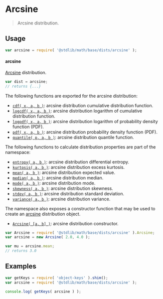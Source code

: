<!--

@license Apache-2.0

Copyright (c) 2018 The Stdlib Authors.

Licensed under the Apache License, Version 2.0 (the "License");
you may not use this file except in compliance with the License.
You may obtain a copy of the License at

   http://www.apache.org/licenses/LICENSE-2.0

Unless required by applicable law or agreed to in writing, software
distributed under the License is distributed on an "AS IS" BASIS,
WITHOUT WARRANTIES OR CONDITIONS OF ANY KIND, either express or implied.
See the License for the specific language governing permissions and
limitations under the License.

-->

# Arcsine

> Arcsine distribution.

<section class="usage">

## Usage

```javascript
var arcsine = require( '@stdlib/math/base/dists/arcsine' );
```

#### arcsine

[Arcsine][arcsine-distribution] distribution.

```javascript
var dist = arcsine;
// returns {...}
```

The following functions are exported for the arcsine distribution:

<!-- <toc pattern="*+(cdf|pdf|mgf|quantile)*"> -->

<div class="namespace-toc">

-   <span class="signature">[`cdf( x, a, b )`][@stdlib/math/base/dists/arcsine/cdf]</span><span class="delimiter">: </span><span class="description">arcsine distribution cumulative distribution function.</span>
-   <span class="signature">[`logcdf( x, a, b )`][@stdlib/math/base/dists/arcsine/logcdf]</span><span class="delimiter">: </span><span class="description">arcsine distribution logarithm of cumulative distribution function.</span>
-   <span class="signature">[`logpdf( x, a, b )`][@stdlib/math/base/dists/arcsine/logpdf]</span><span class="delimiter">: </span><span class="description">arcsine distribution logarithm of probability density function (PDF).</span>
-   <span class="signature">[`pdf( x, a, b )`][@stdlib/math/base/dists/arcsine/pdf]</span><span class="delimiter">: </span><span class="description">arcsine distribution probability density function (PDF).</span>
-   <span class="signature">[`quantile( p, a, b )`][@stdlib/math/base/dists/arcsine/quantile]</span><span class="delimiter">: </span><span class="description">arcsine distribution quantile function.</span>

</div>

<!-- </toc> -->

The following functions to calculate distribution properties are part of the namespace:

<!-- <toc pattern="*+(entropy|kurtosis|mean|median|mode|skewness|stdev|variance)*"> -->

<div class="namespace-toc">

-   <span class="signature">[`entropy( a, b )`][@stdlib/math/base/dists/arcsine/entropy]</span><span class="delimiter">: </span><span class="description">arcsine distribution differential entropy.</span>
-   <span class="signature">[`kurtosis( a, b )`][@stdlib/math/base/dists/arcsine/kurtosis]</span><span class="delimiter">: </span><span class="description">arcsine distribution excess kurtosis.</span>
-   <span class="signature">[`mean( a, b )`][@stdlib/math/base/dists/arcsine/mean]</span><span class="delimiter">: </span><span class="description">arcsine distribution expected value.</span>
-   <span class="signature">[`median( a, b )`][@stdlib/math/base/dists/arcsine/median]</span><span class="delimiter">: </span><span class="description">arcsine distribution median.</span>
-   <span class="signature">[`mode( a, b )`][@stdlib/math/base/dists/arcsine/mode]</span><span class="delimiter">: </span><span class="description">arcsine distribution mode.</span>
-   <span class="signature">[`skewness( a, b )`][@stdlib/math/base/dists/arcsine/skewness]</span><span class="delimiter">: </span><span class="description">arcsine distribution skewness.</span>
-   <span class="signature">[`stdev( a, b )`][@stdlib/math/base/dists/arcsine/stdev]</span><span class="delimiter">: </span><span class="description">arcsine distribution standard deviation.</span>
-   <span class="signature">[`variance( a, b )`][@stdlib/math/base/dists/arcsine/variance]</span><span class="delimiter">: </span><span class="description">arcsine distribution variance.</span>

</div>

<!-- </toc> -->

The namespace also exposes a constructor function that may be used to create an [arcsine][arcsine-distribution] distribution object.

<!-- <toc pattern="*ctor*"> -->

<div class="namespace-toc">

-   <span class="signature">[`Arcsine( [a, b] )`][@stdlib/math/base/dists/arcsine/ctor]</span><span class="delimiter">: </span><span class="description">arcsine distribution constructor.</span>

</div>

<!-- </toc> -->

```javascript
var Arcsine = require( '@stdlib/math/base/dists/arcsine' ).Arcsine;
var arcsine = new Arcsine( 2.0, 4.0 );

var mu = arcsine.mean;
// returns 3.0
```

</section>

<!-- /.usage -->

<section class="examples">

## Examples

<!-- TODO: better examples -->

<!-- eslint no-undef: "error" -->

```javascript
var getKeys = require( 'object-keys' ).shim();
var arcsine = require( '@stdlib/math/base/dists/arcsine' );

console.log( getKeys( arcsine ) );
```

</section>

<!-- /.examples -->

<section class="links">

[arcsine-distribution]: https://en.wikipedia.org/wiki/Arcsine_distribution

<!-- <toc-links> -->

[@stdlib/math/base/dists/arcsine/ctor]: https://github.com/stdlib-js/stdlib/tree/develop/lib/node_modules/%40stdlib/math/base/dists/arcsine/ctor

[@stdlib/math/base/dists/arcsine/entropy]: https://github.com/stdlib-js/stdlib/tree/develop/lib/node_modules/%40stdlib/math/base/dists/arcsine/entropy

[@stdlib/math/base/dists/arcsine/kurtosis]: https://github.com/stdlib-js/stdlib/tree/develop/lib/node_modules/%40stdlib/math/base/dists/arcsine/kurtosis

[@stdlib/math/base/dists/arcsine/mean]: https://github.com/stdlib-js/stdlib/tree/develop/lib/node_modules/%40stdlib/math/base/dists/arcsine/mean

[@stdlib/math/base/dists/arcsine/median]: https://github.com/stdlib-js/stdlib/tree/develop/lib/node_modules/%40stdlib/math/base/dists/arcsine/median

[@stdlib/math/base/dists/arcsine/mode]: https://github.com/stdlib-js/stdlib/tree/develop/lib/node_modules/%40stdlib/math/base/dists/arcsine/mode

[@stdlib/math/base/dists/arcsine/skewness]: https://github.com/stdlib-js/stdlib/tree/develop/lib/node_modules/%40stdlib/math/base/dists/arcsine/skewness

[@stdlib/math/base/dists/arcsine/stdev]: https://github.com/stdlib-js/stdlib/tree/develop/lib/node_modules/%40stdlib/math/base/dists/arcsine/stdev

[@stdlib/math/base/dists/arcsine/variance]: https://github.com/stdlib-js/stdlib/tree/develop/lib/node_modules/%40stdlib/math/base/dists/arcsine/variance

[@stdlib/math/base/dists/arcsine/cdf]: https://github.com/stdlib-js/stdlib/tree/develop/lib/node_modules/%40stdlib/math/base/dists/arcsine/cdf

[@stdlib/math/base/dists/arcsine/logcdf]: https://github.com/stdlib-js/stdlib/tree/develop/lib/node_modules/%40stdlib/math/base/dists/arcsine/logcdf

[@stdlib/math/base/dists/arcsine/logpdf]: https://github.com/stdlib-js/stdlib/tree/develop/lib/node_modules/%40stdlib/math/base/dists/arcsine/logpdf

[@stdlib/math/base/dists/arcsine/pdf]: https://github.com/stdlib-js/stdlib/tree/develop/lib/node_modules/%40stdlib/math/base/dists/arcsine/pdf

[@stdlib/math/base/dists/arcsine/quantile]: https://github.com/stdlib-js/stdlib/tree/develop/lib/node_modules/%40stdlib/math/base/dists/arcsine/quantile

<!-- </toc-links> -->

</section>

<!-- /.links -->
